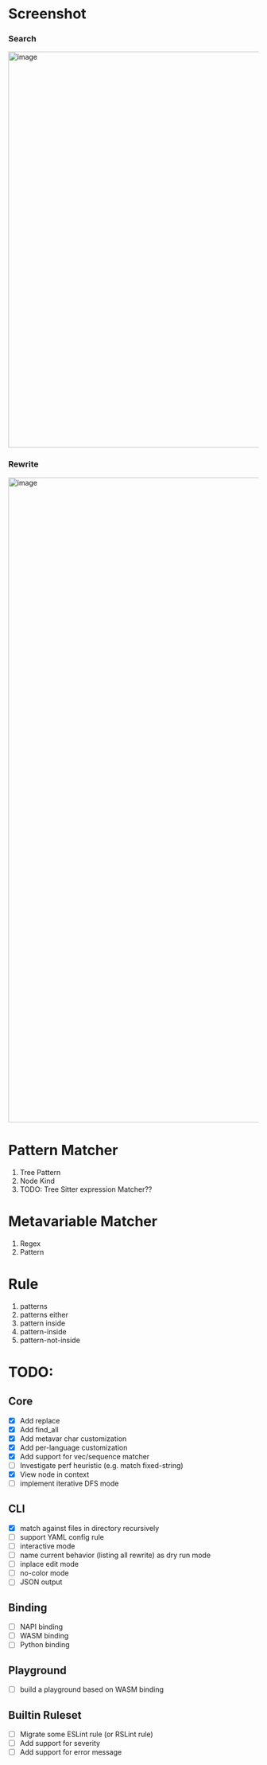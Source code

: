# Screenshot

### Search
<img width="796" alt="image" src="https://user-images.githubusercontent.com/2883231/178289737-1b4cdf53-454d-4953-b031-1f9a92996874.png">

### Rewrite
<img width="1296" alt="image" src="https://user-images.githubusercontent.com/2883231/178289574-94a38df7-88fc-4f5e-9293-870091c51902.png">


# Pattern Matcher
1. Tree Pattern
1. Node Kind
1. TODO: Tree Sitter expression Matcher??

# Metavariable Matcher
1. Regex
2. Pattern

# Rule
1. patterns
2. patterns either
3. pattern inside
4. pattern-inside
5. pattern-not-inside


# TODO:

## Core
- [x] Add replace
- [x] Add find_all
- [x] Add metavar char customization
- [x] Add per-language customization
- [x] Add support for vec/sequence matcher
- [ ] Investigate perf heuristic (e.g. match fixed-string)
- [x] View node in context
- [ ] implement iterative DFS mode

## CLI
- [x] match against files in directory recursively
- [ ] support YAML config rule
- [ ] interactive mode
- [ ] name current behavior (listing all rewrite) as dry run mode
- [ ] inplace edit mode
- [ ] no-color mode
- [ ] JSON output

## Binding
- [ ] NAPI binding
- [ ] WASM binding
- [ ] Python binding

## Playground
- [ ] build a playground based on WASM binding

## Builtin Ruleset
- [ ] Migrate some ESLint rule (or RSLint rule)
- [ ] Add support for severity
- [ ] Add support for error message
